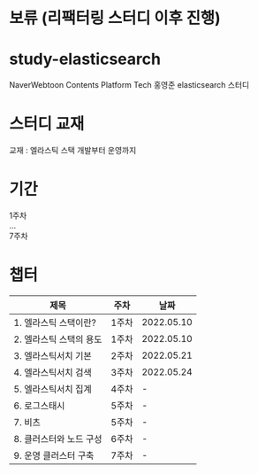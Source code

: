 # 보류 (리팩터링 스터디 이후 진행)

# study-elasticsearch

NaverWebtoon Contents Platform Tech 홍영준 elasticsearch 스터디

# 스터디 교재
교재 : 엘라스틱 스택 개발부터 운영까지

# 기간
1주차  
...  
7주차  

# 챕터
|제목|주차|날짜|
|---|---|---|
|1. 엘라스틱 스택이란?|1주차|2022.05.10|
|2. 엘라스틱 스택의 용도|1주차|2022.05.10|
|3. 엘라스틱서치 기본|2주차|2022.05.21|
|4. 엘라스틱서치 검색|3주차|2022.05.24|
|5. 엘라스틱서치 집계|4주차|-|
|6. 로그스태시|5주차|-|
|7. 비츠|5주차|-|
|8. 클러스터와 노드 구성|6주차|-|
|9. 운영 클러스터 구축|7주차|-|
